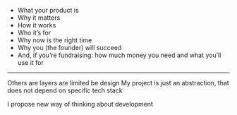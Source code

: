 
- What your product is
- Why it matters
- How it works
- Who it’s for
- Why now is the right time
- Why you (the founder) will succeed
- And, if you’re fundraising: how much money you need and what you’ll use it for


---

Others are layers are limited be design
My project is just an abstraction, that does not depend on specific tech stack

I propose new way of thinking about development

